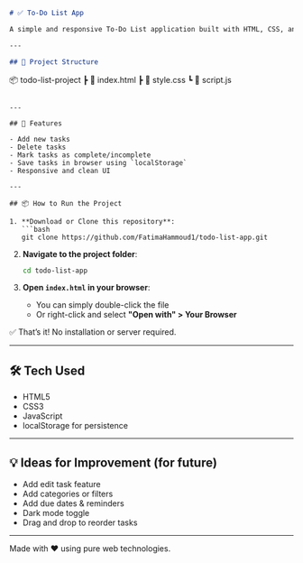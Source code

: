 
```markdown
# ✅ To-Do List App

A simple and responsive To-Do List application built with HTML, CSS, and JavaScript. Easily manage your daily tasks with features like adding, deleting, and marking tasks as completed.

---

## 📁 Project Structure

```
📦 todo-list-project
 ┣ 📄 index.html
 ┣ 📄 style.css
 ┗ 📄 script.js
```

---

## 🚀 Features

- Add new tasks
- Delete tasks
- Mark tasks as complete/incomplete
- Save tasks in browser using `localStorage`
- Responsive and clean UI

---

## 📦 How to Run the Project

1. **Download or Clone this repository**:
   ```bash
   git clone https://github.com/FatimaHammoud1/todo-list-app.git
   ```

2. **Navigate to the project folder**:
   ```bash
   cd todo-list-app
   ```

3. **Open `index.html` in your browser**:
   - You can simply double-click the file
   - Or right-click and select **"Open with" > Your Browser**

✅ That’s it! No installation or server required.

---



## 🛠️ Tech Used

- HTML5
- CSS3
- JavaScript
- localStorage for persistence

---

## 💡 Ideas for Improvement (for future)

- Add edit task feature
- Add categories or filters
- Add due dates & reminders
- Dark mode toggle
- Drag and drop to reorder tasks

---



Made with ❤️ using pure web technologies.
